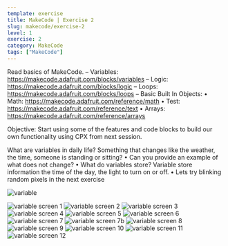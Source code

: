 ```yaml
---
template: exercise
title: MakeCode | Exercise 2
slug: makecode/exercise-2
level: 1
exercise: 2
category: MakeCode
tags: ["MakeCode"]
---
```


Read basics of MakeCode.
– Variables: https://makecode.adafruit.com/blocks/variables
– Logic: https://makecode.adafruit.com/blocks/logic
– Loops: https://makecode.adafruit.com/blocks/loops
– Basic Built In Objects:
• Math: https://makecode.adafruit.com/reference/math
• Test: https://makecode.adafruit.com/reference/text
• Arrays: https://makecode.adafruit.com/reference/arrays

Objective: Start using some of the features and code blocks to build our own functionality using CPX from next session.

What are variables in daily life?
Something that changes like the weather, the time, someone is standing or
sitting?
• Can you provide an example of what does not change?
• What do variables store?
Variable store information the time of the day, the light to turn on or off.
•
Lets try blinking random pixels in the next exercise

![variable](session2.gif)

![variable screen 1](e2-1.png)
![variable screen 2](e2-2.png)
![variable screen 3](e2-3.png)
![variable screen 4](e2-4.png)
![variable screen 5](e2-5.png)
![variable screen 6](e2-6.png)
![variable screen 7](e2-7.png)
![variable screen 7b](e2-7b.png)
![variable screen 8](e2-8.png)
![variable screen 9](e2-9.png)
![variable screen 10](e2-10.png)
![variable screen 11](e2-11.png)
![variable screen 12](e2-12.png)